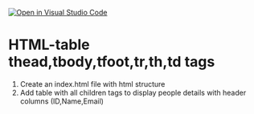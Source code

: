 [![Open in Visual Studio Code](https://classroom.github.com/assets/open-in-vscode-f059dc9a6f8d3a56e377f745f24479a46679e63a5d9fe6f495e02850cd0d8118.svg)](https://classroom.github.com/online_ide?assignment_repo_id=6144590&assignment_repo_type=AssignmentRepo)
# HTML-table thead,tbody,tfoot,tr,th,td tags
1. Create an index.html file with html structure
2. Add table with all children tags to display people details 
with header columns (ID,Name,Email) 
